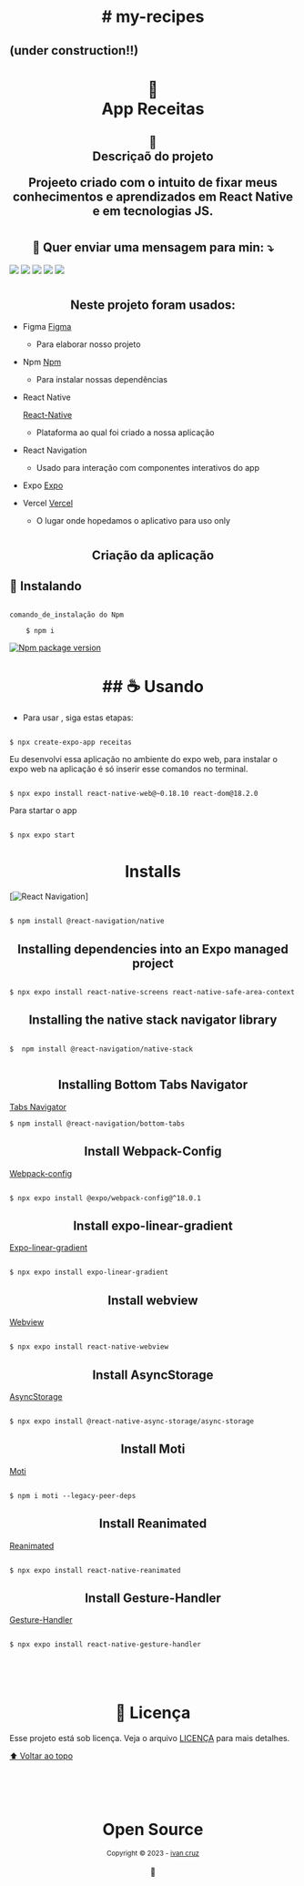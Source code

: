 <h1 align="center"># my-recipes</h1>

## (under construction!!)

<h1 align="center">
📄<br>App Receitas
</h1>

<h2 align="center">
📄<br>Descriçaõ do projeto

Projeeto criado com o intuito de fixar meus conhecimentos e aprendizados em React Native e em tecnologias JS.

</h2>

<h1></h1>

<h2 align="center">
  💌 Quer enviar uma mensagem para min: ⤵️
</h2>
<p align="">
  <a href="#" alt="Gmail">
  <img src="https://img.shields.io/badge/-Gmail-FF0000?style=flat-square&labelColor=FF0000&logo=gmail&logoColor=white&link=LINK-DO-SEU-EMAIL" /></a>

  <a href="#" alt="Linkedin">
  <img src="https://img.shields.io/badge/-Linkedin-0e76a8?style=flat-square&logo=Linkedin&logoColor=white&link=LINK-DO-SEU-LINKEDIN" /></a>

  <a href="#" alt="WhatsApp">
  <img src="https://img.shields.io/badge/-WhatsApp-25d366?style=flat-square&labelColor=25d366&logo=whatsapp&logoColor=white&link=API-DO-SEU-WHATSAPP"/></a>

  <a href="#" alt="Facebook">
  <img src="https://img.shields.io/badge/-Facebook-3b5998?style=flat-square&labelColor=3b5998&logo=facebook&logoColor=white&link=LINK-DO-SEU-FACEBOOK"/></a>

  <a href="#" alt="Instagram">
  <img src="https://img.shields.io/badge/-Instagram-DF0174?style=flat-square&labelColor=DF0174&logo=instagram&logoColor=white&link=LINK-DO-SEU-INSTAGRAM"/></a>
</p>
  
<h1></h1>

<h2 align="center">Neste projeto foram usados:</h2>

- Figma
  [Figma]()
  * Para elaborar nosso projeto 


- Npm
  [Npm]()
  * Para instalar nossas dependências 

- React Native
  
  [React-Native](https://reactnavigation.org/docs/getting-started/)
  
  * Plataforma ao qual foi criado a nossa aplicação 

- React Navigation
    
    * Usado para interação com componentes interativos do app

- Expo
  [Expo]()

- Vercel
  [Vercel]()
    * O lugar onde hopedamos o aplicativo para uso only  

<h1></h1>

<h2 align="center">Criação da aplicação</h2> 


## 🚀 Instalando <receitas>

```

comando_de_instalação do Npm

    $ npm i 

```


[![Npm package version](https://badgen.net/npm/v/express)](https://npmjs.com/package/express)

<h1 align="center">## ☕ Usando <receitas></h1>

* Para usar <receitas>, siga estas etapas:


```

$ npx create-expo-app receitas

```

<p> Eu desenvolvi essa aplicação no ambiente do expo web, para instalar o expo web na aplicação é só inserir esse comandos no terminal.</p>

```

$ npx expo install react-native-web@~0.18.10 react-dom@18.2.0

```

<p>Para startar o app</p>

```

$ npx expo start

```

<h1 align="center">Installs</h1>

[![React Navigation](https://reactnavigation.org/docs/getting-started/)]

```

$ npm install @react-navigation/native

```

<h2 align="center"> Installing dependencies into an Expo managed project</h2>

```

$ npx expo install react-native-screens react-native-safe-area-context

```

<h2 align="center">Installing the native stack navigator library</h2>

```

$  npm install @react-navigation/native-stack
 
```

<h2 align="center">Installing Bottom Tabs Navigator</h2>

[Tabs Navigator](https://reactnavigation.org/docs/bottom-tab-navigator)

```
$ npm install @react-navigation/bottom-tabs

```

<h2 align="center">Install Webpack-Config</h2>

[Webpack-config]()

```

$ npx expo install @expo/webpack-config@^18.0.1

```

<h2 align="center">Install expo-linear-gradient</h2>

[Expo-linear-gradient]()

```

$ npx expo install expo-linear-gradient

```

<h2 align="center">Install webview</h2>

[Webview](https://docs.expo.dev/versions/latest/sdk/webview/)

```

$ npx expo install react-native-webview

```

<h2 align="center">Install AsyncStorage</h2>

[AsyncStorage](https://docs.expo.dev/versions/latest/sdk/async-storage/)

```

$ npx expo install @react-native-async-storage/async-storage

```

<h2 align="center">Install Moti</h2>

[Moti](https://moti.fyi/installation)

```

$ npm i moti --legacy-peer-deps

```

<h2 align="center">Install Reanimated</h2>

[Reanimated](https://docs.expo.dev/versions/latest/sdk/reanimated/)

```

$ npx expo install react-native-reanimated

```

<h2 align="center">Install Gesture-Handler</h2>

[Gesture-Handler](https://docs.expo.dev/versions/latest/sdk/gesture-handler/)

```

$ npx expo install react-native-gesture-handler

```

<h1></h1>

<br>

<h1 align="center">📝 Licença</h1> 

Esse projeto está sob licença. Veja o arquivo [LICENÇA](LICENSE.md) para mais detalhes.

[⬆ Voltar ao topo](#my-recipes)<br>


<div align="center">
  <br/>
  <br/>
  <br/>
    <div>
      <h1>Open Source</h1>
      <sub>Copyright © 2023 - <a href="https://github.com/ivandacruz">ivan cruz</sub></a>
    </div>
    <br/>
    💖
</div>

